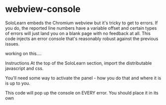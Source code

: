 # webview-console
SoloLearn embeds the Chromium webview but it's tricky to get to errors. If you do, the reported line numbers have a variable offset and certain types of errors will just land you on a blank page with no feedback at all. This code injects an error console that's reasonably robust against the previous issues.

working on this.... 

Instructions
At the top of the SoloLearn <HEAD> section, import the distributable javascript and css.
<link rel="">
<script src=""></script>

You'll need some way to activate the panel - how you do that and where it is is up to you. 

This code will pop up the console on EVERY error. You should place it in its own <script> block in <body> to protect it from errors in other <script> blocks.


This code will place a link on your page:

  <div style="float:left;"><a href="#ecpup1" id="#stub">Error Popup</a></div>
  <div id="ecpup1" class="ecpup">
    <div class="ecpupbox">
      <div class="ecpupScroll">
        <h5>Line:Col</h5>
        <span id="ecpup_console"></span>
        <a href="#stub" class="ecpupclose"><span>Close</span></a>
      </div>
    </div>
  </div>
